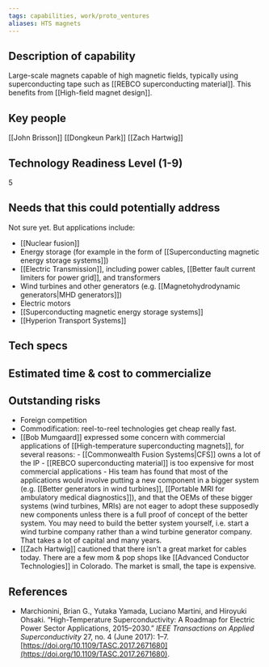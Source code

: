 ```yaml
---
tags: capabilities, work/proto_ventures
aliases: HTS magnets
---
```


## Description of capability
Large-scale magnets capable of high magnetic fields, typically using superconducting tape such as [[REBCO superconducting material]]. This benefits from [[High-field magnet design]].

## Key people
[[John Brisson]]
[[Dongkeun Park]]
[[Zach Hartwig]]

## Technology Readiness Level (1-9)
5
## Needs that this could potentially address
Not sure yet. But applications include:
- [[Nuclear fusion]]
- Energy storage (for example in the form of [[Superconducting magnetic energy storage systems]])
- [[Electric Transmission]], including power cables, [[Better fault current limiters for power grid]], and transformers
- Wind turbines and other generators (e.g. [[Magnetohydrodynamic generators|MHD generators]])
- Electric motors
- [[Superconducting magnetic energy storage systems]]
- [[Hyperion Transport Systems]]
## Tech specs

## Estimated time & cost to commercialize

## Outstanding risks
-  Foreign competition
- Commodification: reel-to-reel technologies get cheap really fast.
- [[Bob Mumgaard]] expressed some concern with commercial applications of [[High-temperature superconducting magnets]], for several reasons:
		- [[Commonwealth Fusion Systems|CFS]] owns a lot of the IP
		- [[REBCO superconducting material]] is too expensive for most commercial applications
		- His team has found that most of the applications would involve putting a new component in a bigger system (e.g. [[Better generators in wind turbines]], [[Portable MRI for ambulatory medical diagnostics]]), and that the OEMs of these bigger systems (wind turbines, MRIs) are not eager to adopt these supposedly new components unless there is a full proof of concept of the better system. You may need to build the better system yourself, i.e. start a wind turbine company rather than a wind turbine generator company. That takes a lot of capital and many years.
- [[Zach Hartwig]] cautioned that there isn't a great market for cables today. There are a few mom & pop shops like [[Advanced Conductor Technologies]] in Colorado. The market is small, the tape is expensive.
## References
- Marchionini, Brian G., Yutaka Yamada, Luciano Martini, and Hiroyuki Ohsaki. “High-Temperature Superconductivity: A Roadmap for Electric Power Sector Applications, 2015–2030.” _IEEE Transactions on Applied Superconductivity_ 27, no. 4 (June 2017): 1–7. [https://doi.org/10.1109/TASC.2017.2671680](https://doi.org/10.1109/TASC.2017.2671680).